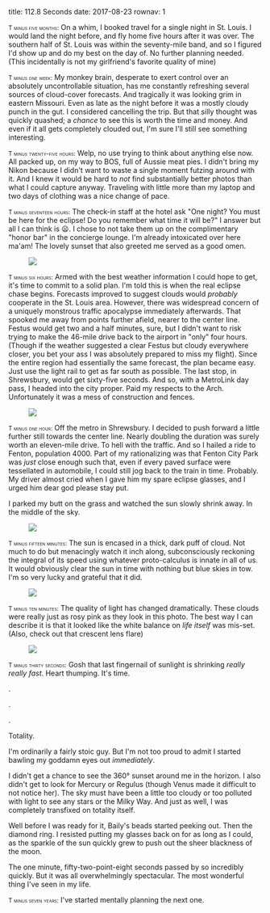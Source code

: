 title: 112.8 Seconds
date: 2017-08-23
rownav: 1

<span style="font-variant: small-caps; font-size: smaller">T minus five months:</span> On a whim, I booked travel for a single night in St.
Louis. I would land the night before, and fly home five hours
after it was over. The southern half of St. Louis was within the seventy-mile band,
and so I figured I'd show up and do my best on the day of. No further planning
needed. (This incidentally is not my girlfriend's favorite quality of mine)

<span style="font-variant: small-caps; font-size: smaller">T minus one week:</span> My monkey brain, desperate to exert control over an absolutely
uncontrollable situation, has me constantly refreshing several sources
of cloud-cover forecasts. And tragically it was looking grim in eastern Missouri. Even as late as the night before it was a mostly cloudy punch in the gut. I considered cancelling the trip. But that silly thought was
quickly quashed; a _chance_ to see this is worth the time and money. And even if it all gets completely clouded out, I'm sure I'll still see something interesting.

<span style="font-variant: small-caps; font-size: smaller">T minus twenty-five hours:</span> Welp, no use trying to think about anything else
now. All packed up, on my way to BOS, full of Aussie meat pies. I didn't bring
my Nikon because I didn't want to waste a single moment futzing around with it.
And I knew it would be hard to _not_ find substantially better photos than what I
could capture anyway. Traveling with little more than my laptop and two days of
clothing was a nice change of pace.

<span style="font-variant: small-caps; font-size: smaller">T minus seventeen hours:</span> The check-in staff at the hotel ask "One night? You
must be here for the eclipse! Do you remember what time it will be?" I answer but all I can
think is 😦. I chose to not take them up on the complimentary "honor bar" in
the concierge lounge. I'm already intoxicated over here ma'am! The lovely sunset that also greeted me served as a good omen.

<figure><img src="/img/blog/112.8-seconds/20170820-200204-1.jpg" /></figure>

<span style="font-variant: small-caps; font-size: smaller">T minus six hours:</span> Armed with the best weather information I could hope to get,
it's time to commit to a solid plan. I'm told this is when the real eclipse
chase begins. Forecasts improved to suggest clouds would _probably_ cooperate
in the St. Louis area. However, there was widespread concern of a uniquely
monstrous traffic apocalypse immediately afterwards. That spooked me away from points further afield, nearer to the center line. Festus would
get two and a half minutes, sure, but I didn't want to risk trying to make the
46-mile drive back to the airport in "only" four hours. (Though if the weather
suggested a clear Festus but cloudy everywhere closer, you bet your ass I was
absolutely prepared to miss my flight). Since the entire region had essentially
the same forecast, the plan became easy. Just use the light rail to get as far
south as possible. The last stop, in Shrewsbury, would get sixty-five seconds.
And so, with a MetroLink day pass, I headed into the city proper. Paid my
respects to the Arch. Unfortunately it was a mess of construction and
fences.

<figure><img src="/img/blog/112.8-seconds/20170821-095755-1.jpg" /></figure>

<span style="font-variant: small-caps; font-size: smaller">T minus one hour:</span> Off the metro in Shrewsbury. I decided to push forward a little
further still towards the center line. Nearly doubling the duration was surely worth an eleven-mile drive. To hell with the traffic. And so I hailed a ride to Fenton, population 4000. Part of my rationalizing was that Fenton City Park was _just_ close enough such that, even if every paved surface were tessellated in automobile, I could still jog back to the train in time. Probably. My driver almost cried when I gave him my spare eclipse glasses, and I urged him dear god please stay put.

I parked my butt on the grass and watched the sun slowly shrink away. In the
middle of the sky.

<figure><img src="/img/blog/112.8-seconds/20170821-132722-1.jpg" /></figure>

<span style="font-variant: small-caps; font-size: smaller">T minus fifteen minutes:</span> The sun is encased in a thick, dark puff of cloud. Not much to do but menacingly watch it inch along, subconsciously reckoning the integral of its speed using whatever proto-calculus is innate in all of us. It would obviously clear the sun in time with nothing but blue skies in tow. I'm so very lucky and grateful that it did.

<figure><img src="/img/blog/112.8-seconds/20170821-125918-1.jpg" /></figure>

<span style="font-variant: small-caps; font-size: smaller">T minus ten minutes:</span> The quality of light has changed dramatically. These clouds were really just as rosy pink as they look in this photo. The best way I can describe it is that it looked like the white balance on _life itself_ was mis-set. (Also, check out that crescent lens flare)

<figure><img src="/img/blog/112.8-seconds/20170821-130517-1.jpg" /></figure>

<span style="font-variant: small-caps; font-size: smaller">T minus thirty seconds:</span> Gosh that last fingernail of sunlight is shrinking _really really fast_. Heart thumping. It's time.

.

.

.

Totality.

I'm ordinarily a fairly stoic guy. But I'm not too proud to admit I started
bawling my goddamn eyes out _immediately_.

I didn't get a chance to see the 360&deg; sunset around me in the horizon. I also didn't get to look for Mercury or Regulus (though Venus made it difficult to not notice her). The sky must have been a little too cloudy or too polluted with light to see any stars or the Milky Way. And just as well, I was completely transfixed on totality itself.

Well before I was ready for it, Baily's beads started peeking out. Then the diamond ring. I resisted putting my glasses back on for as long as I could, as the sparkle of the sun quickly grew to push out the sheer blackness of the moon.

The one minute, fifty-two-point-eight seconds passed by so incredibly quickly. But it was all overwhelmingly spectacular. The most wonderful thing I've seen in my life.

<span style="font-variant: small-caps; font-size: smaller">T minus seven years:</span> I've started mentally planning the next one.

